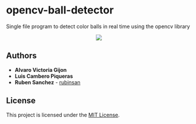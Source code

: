 # opencv-ball-detector
Single file program to detect color balls in real time using the opencv library

<p align="center">
  <img src="gif/demo.gif">
</p>

## Authors

* **Alvaro Victoria Gijon**
* **Luis Cambero Piqueras**
* **Ruben Sanchez** - [rubinsan](https://github.com/rubinsan)

## License

This project is licensed under the [MIT License](LICENSE).
